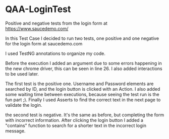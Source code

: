 # QAA-LoginTest
Positive and negative tests from the login form at https://www.saucedemo.com/


In this Test Case I decided to run two tests, one positive and one negative for the login form at saucedemo.com

I used TestNG annotations to organize my code.

Before the execution I added an argument due to some errors happening in the new chrome driver, this can be seen in line 26. I also added interactions to be used later.

The first test is the positive one. Username and Password elements are searched by ID, and the login button is clicked with an Action. I also added some waiting time between executions, because seeing the test run is the fun part ;). Finally I used Asserts to find the correct text in the next page to validate the login.

the second test is negative. It's the same as before, but completing the form with incorrect information. After clicking the login button I added a "contains" function to search for a shorter text in the incorrect login message.

